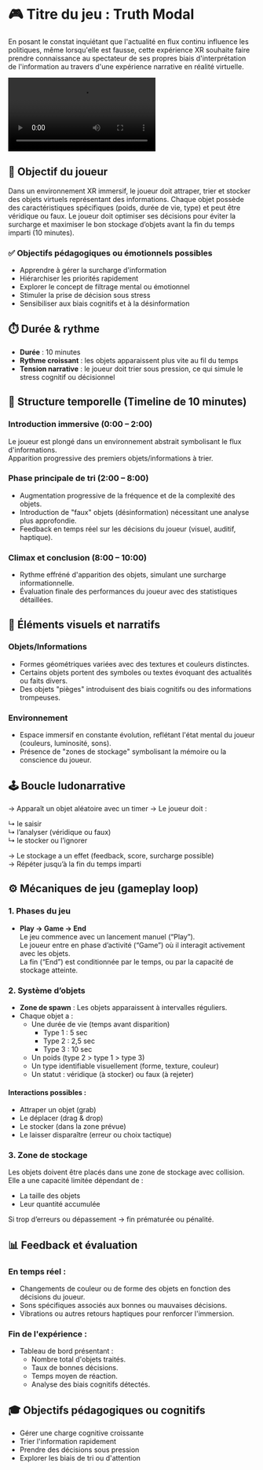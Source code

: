 # 🎮 Titre du jeu : Truth Modal

En posant le constat inquiétant que l'actualité en flux continu influence les politiques, même lorsqu'elle est fausse, cette expérience XR souhaite faire prendre connaissance au spectateur de ses propres biais d'interprétation de l'information au travers d'une expérience narrative en réalité virtuelle.

![video](https://github.com/etxetxe/VR_Bifurcation/blob/master/Firefly-First-person-mixed-reality-experience-filmed-from-the-player's-perspective-using-Meta-Quest.mp4)

## 🎯 Objectif du joueur

Dans un environnement XR immersif, le joueur doit attraper, trier et stocker des objets virtuels représentant des informations. Chaque objet possède des caractéristiques spécifiques (poids, durée de vie, type) et peut être véridique ou faux. Le joueur doit optimiser ses décisions pour éviter la surcharge et maximiser le bon stockage d’objets avant la fin du temps imparti (10 minutes).

### ✅ Objectifs pédagogiques ou émotionnels possibles

- Apprendre à gérer la surcharge d'information
- Hiérarchiser les priorités rapidement
- Explorer le concept de filtrage mental ou émotionnel
- Stimuler la prise de décision sous stress
- Sensibiliser aux biais cognitifs et à la désinformation

## ⏱️ Durée & rythme

- **Durée** : 10 minutes
- **Rythme croissant** : les objets apparaissent plus vite au fil du temps
- **Tension narrative** : le joueur doit trier sous pression, ce qui simule le stress cognitif ou décisionnel

## 🧭 Structure temporelle (Timeline de 10 minutes)

### Introduction immersive (0:00 – 2:00)

Le joueur est plongé dans un environnement abstrait symbolisant le flux d'informations.  
Apparition progressive des premiers objets/informations à trier.

### Phase principale de tri (2:00 – 8:00)

- Augmentation progressive de la fréquence et de la complexité des objets.
- Introduction de "faux" objets (désinformation) nécessitant une analyse plus approfondie.
- Feedback en temps réel sur les décisions du joueur (visuel, auditif, haptique).

### Climax et conclusion (8:00 – 10:00)

- Rythme effréné d'apparition des objets, simulant une surcharge informationnelle.
- Évaluation finale des performances du joueur avec des statistiques détaillées.

## 🧩 Éléments visuels et narratifs

### Objets/Informations

- Formes géométriques variées avec des textures et couleurs distinctes.
- Certains objets portent des symboles ou textes évoquant des actualités ou faits divers.
- Des objets "pièges" introduisent des biais cognitifs ou des informations trompeuses.

### Environnement

- Espace immersif en constante évolution, reflétant l'état mental du joueur (couleurs, luminosité, sons).
- Présence de "zones de stockage" symbolisant la mémoire ou la conscience du joueur.

## 🕹️ Boucle ludonarrative

→ Apparaît un objet aléatoire avec un timer → Le joueur doit :

↳ le saisir  
↳ l’analyser (véridique ou faux)  
↳ le stocker ou l’ignorer  

→ Le stockage a un effet (feedback, score, surcharge possible)  
→ Répéter jusqu’à la fin du temps imparti

## ⚙️ Mécaniques de jeu (gameplay loop)

### 1. Phases du jeu

- **Play → Game → End**  
  Le jeu commence avec un lancement manuel (“Play”).  
  Le joueur entre en phase d’activité (“Game”) où il interagit activement avec les objets.  
  La fin (“End”) est conditionnée par le temps, ou par la capacité de stockage atteinte.

### 2. Système d’objets

- **Zone de spawn** : Les objets apparaissent à intervalles réguliers.
- Chaque objet a :
  - Une durée de vie (temps avant disparition)
    - Type 1 : 5 sec
    - Type 2 : 2,5 sec
    - Type 3 : 10 sec
  - Un poids (type 2 > type 1 > type 3)
  - Un type identifiable visuellement (forme, texture, couleur)
  - Un statut : véridique (à stocker) ou faux (à rejeter)

#### Interactions possibles :
- Attraper un objet (grab)
- Le déplacer (drag & drop)
- Le stocker (dans la zone prévue)
- Le laisser disparaître (erreur ou choix tactique)

### 3. Zone de stockage

Les objets doivent être placés dans une zone de stockage avec collision.  
Elle a une capacité limitée dépendant de :
- La taille des objets
- Leur quantité accumulée

Si trop d’erreurs ou dépassement → fin prématurée ou pénalité.

## 📊 Feedback et évaluation

### En temps réel :
- Changements de couleur ou de forme des objets en fonction des décisions du joueur.
- Sons spécifiques associés aux bonnes ou mauvaises décisions.
- Vibrations ou autres retours haptiques pour renforcer l'immersion.

### Fin de l'expérience :
- Tableau de bord présentant :
  - Nombre total d'objets traités.
  - Taux de bonnes décisions.
  - Temps moyen de réaction.
  - Analyse des biais cognitifs détectés.

## 🎓 Objectifs pédagogiques ou cognitifs

- Gérer une charge cognitive croissante
- Trier l'information rapidement
- Prendre des décisions sous pression
- Explorer les biais de tri ou d'attention
